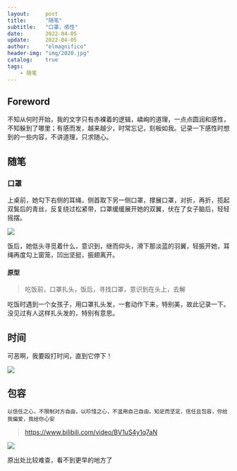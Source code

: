 ```yaml
---
layout:     post
title:      "随笔"
subtitle:   "口罩，感性"
date:       2022-04-05
update:     2022-04-05
author:     "elmagnifico"
header-img: "img/2020.jpg"
catalog:    true
tags:
    - 随笔
---
```


## Foreword

不知从何时开始，我的文字只有赤裸着的逻辑，嶙峋的道理，一点点圆润和感性，不知躲到了哪里；有感而发，越来越少，时常忘记，刻板如我。记录一下感性时想到的一些内容，不讲道理，只求随心。



## 随笔



### 口罩

上桌前，她勾下右侧的耳绳，侧首取下另一侧口罩，撑展口罩，对折，再折，揽起双鬓后的青丝，反复绕过松紧带，口罩缓缓展开她的双翼，伏在了女子脑后，轻轻摇摆。

![](https://img.elmagnifico.tech/static/upload/elmagnifico/202204060006228.png)

饭后，她低头寻觅着什么，意识到，继而仰头，滑下那淡蓝的羽翼，轻振开她，耳绳再度勾上窗笼，凹出坚挺，振翅离开。



#### 原型

> 吃饭前，口罩扎头，饭后，寻找口罩，意识到在头上，去解

吃饭时遇到一个女孩子，用口罩扎头发，一套动作下来，特别美，故此记录一下。没见过有人这样扎头发的，特别有意思。



## 时间

可恶啊，我要殴打时间，直到它停下！

![](https://img.elmagnifico.tech/static/upload/elmagnifico/202204112140513.png)





## 包容

```
以信任之心，不限制对方自由，以珍惜之心，不滥用自己自由，知足而坚定，信任且包容，你给我偏爱，我给你心安
```

> https://www.bilibili.com/video/BV1uS4y1q7aN

![](https://img.elmagnifico.tech/static/upload/elmagnifico/202205290157313.png)

原出处比较难查，看不到更早的地方了
